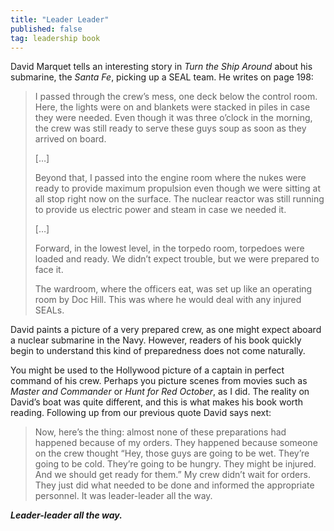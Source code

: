 ```yaml
---
title: "Leader Leader"
published: false
tag: leadership book
---
```


David Marquet tells an interesting story in _Turn the Ship Around_ about his submarine, the _Santa Fe_, picking up a SEAL team. He writes on page 198:

> I passed through the crew’s mess, one deck below the control room. Here, the lights were on and blankets were stacked in piles in case they were needed. Even though it was three o’clock in the morning, the crew was still ready to serve these guys soup as soon as they arrived on board.
>
> […]
>
> Beyond that, I passed into the engine room where the nukes were ready to provide maximum propulsion even though we were sitting at all stop right now on the surface. The nuclear reactor was still running to provide us electric power and steam in case we needed it.
> 
> […]
> 
> Forward, in the lowest level, in the torpedo room, torpedoes were loaded and ready. We didn’t expect trouble, but we were prepared to face it.
>
> The wardroom, where the officers eat, was set up like an operating room by Doc Hill. This was where he would deal with any injured SEALs.

David paints a picture of a very prepared crew, as one might expect aboard a nuclear submarine in the Navy. However, readers of his book quickly begin to understand this kind of preparedness does not come naturally. 

You might be used to the Hollywood picture of a captain in perfect command of his crew. Perhaps you picture scenes from movies such as _Master and Commander_ or _Hunt for Red October_, as I did.  The reality on David’s boat was quite different, and this is what makes his book worth reading. Following up from our previous quote David says next:

> Now, here’s the thing: almost none of these preparations had happened because of my orders. They happened because someone on the crew thought “Hey, those guys are going to be wet. They’re going to be cold. They’re going to be hungry. They might be injured. And we should get ready for them.” My crew didn’t wait for orders. They just did what needed to be done and informed the appropriate personnel. It was leader-leader all the way.

**_Leader-leader all the way._**